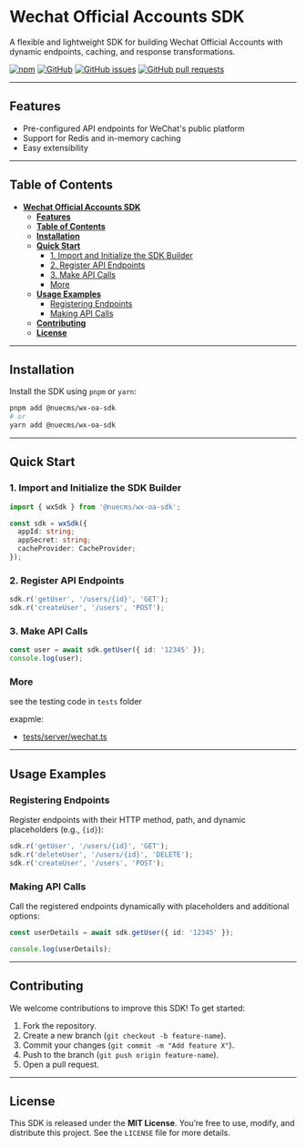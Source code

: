 # **Wechat Official Accounts SDK**

A flexible and lightweight SDK for building Wechat Official Accounts with dynamic endpoints, caching, and response transformations.

[![npm](https://img.shields.io/npm/v/@nuecms/wx-oa-sdk)](https://www.npmjs.com/package/@nuecms/wx-oa-sdk)
[![GitHub](https://img.shields.io/github/license/nuecms/wx-oa-sdk)](https://www.github.com/nuecms/wx-oa-sdk)
[![GitHub issues](https://img.shields.io/github/issues/nuecms/wx-oa-sdk)](https://www.github.com/nuecms/wx-oa-sdk/issues)
[![GitHub pull requests](https://img.shields.io/github/issues-pr/nuecms/wx-oa-sdk)](https://www.github.com/nuecms/wx-oa-sdk/pulls)

---

## **Features**


- Pre-configured API endpoints for WeChat's public platform
- Support for Redis and in-memory caching
- Easy extensibility

---

## **Table of Contents**

- [**Wechat Official Accounts SDK**](#wechat-official-accounts-sdk)
  - [**Features**](#features)
  - [**Table of Contents**](#table-of-contents)
  - [**Installation**](#installation)
  - [**Quick Start**](#quick-start)
    - [1. Import and Initialize the SDK Builder](#1-import-and-initialize-the-sdk-builder)
    - [2. Register API Endpoints](#2-register-api-endpoints)
    - [3. Make API Calls](#3-make-api-calls)
    - [More](#more)
  - [**Usage Examples**](#usage-examples)
    - [Registering Endpoints](#registering-endpoints)
    - [Making API Calls](#making-api-calls)
  - [**Contributing**](#contributing)
  - [**License**](#license)

---

## **Installation**

Install the SDK using `pnpm` or `yarn`:

```bash
pnpm add @nuecms/wx-oa-sdk
# or
yarn add @nuecms/wx-oa-sdk
```

---

## **Quick Start**

### 1. Import and Initialize the SDK Builder

```typescript
import { wxSdk } from '@nuecms/wx-oa-sdk';

const sdk = wxSdk({
  appId: string;
  appSecret: string;
  cacheProvider: CacheProvider;
});
```

### 2. Register API Endpoints

```typescript
sdk.r('getUser', '/users/{id}', 'GET');
sdk.r('createUser', '/users', 'POST');
```

### 3. Make API Calls

```typescript
const user = await sdk.getUser({ id: '12345' });
console.log(user);
```

### More 

see the testing code in `tests` folder

exapmle:

-  [tests/server/wechat.ts](tests/server/wechat.ts)

---

## **Usage Examples**

### Registering Endpoints

Register endpoints with their HTTP method, path, and dynamic placeholders (e.g., `{id}`):

```typescript
sdk.r('getUser', '/users/{id}', 'GET');
sdk.r('deleteUser', '/users/{id}', 'DELETE');
sdk.r('createUser', '/users', 'POST');

```

### Making API Calls

Call the registered endpoints dynamically with placeholders and additional options:

```typescript
const userDetails = await sdk.getUser({ id: '12345' });

console.log(userDetails);
```


---

## **Contributing**

We welcome contributions to improve this SDK! To get started:

1. Fork the repository.
2. Create a new branch (`git checkout -b feature-name`).
3. Commit your changes (`git commit -m "Add feature X"`).
4. Push to the branch (`git push origin feature-name`).
5. Open a pull request.

---

## **License**

This SDK is released under the **MIT License**. You’re free to use, modify, and distribute this project. See the `LICENSE` file for more details.

